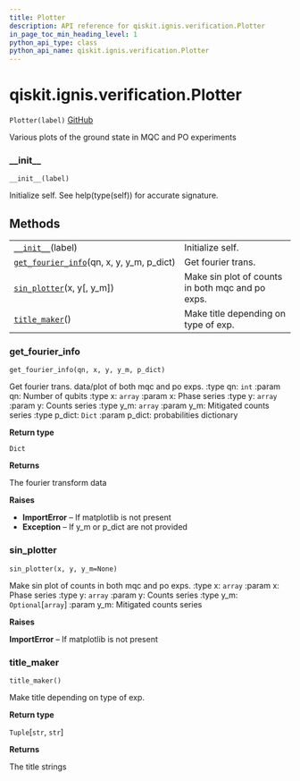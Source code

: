 ```yaml
---
title: Plotter
description: API reference for qiskit.ignis.verification.Plotter
in_page_toc_min_heading_level: 1
python_api_type: class
python_api_name: qiskit.ignis.verification.Plotter
---
```


<span id="qiskit-ignis-verification-plotter" />

# qiskit.ignis.verification.Plotter

<span id="qiskit.ignis.verification.Plotter" />

`Plotter(label)` [GitHub](https://github.com/qiskit-community/qiskit-ignis/tree/stable/0.5/qiskit/ignis/verification/entanglement/analysis.py "view source code")

Various plots of the ground state in MQC and PO experiments

### \_\_init\_\_

<span id="qiskit.ignis.verification.Plotter.__init__" />

`__init__(label)`

Initialize self. See help(type(self)) for accurate signature.

## Methods

|                                                                                                                                                         |                                                  |
| ------------------------------------------------------------------------------------------------------------------------------------------------------- | ------------------------------------------------ |
| [`__init__`](#qiskit.ignis.verification.Plotter.__init__ "qiskit.ignis.verification.Plotter.__init__")(label)                                           | Initialize self.                                 |
| [`get_fourier_info`](#qiskit.ignis.verification.Plotter.get_fourier_info "qiskit.ignis.verification.Plotter.get_fourier_info")(qn, x, y, y\_m, p\_dict) | Get fourier trans.                               |
| [`sin_plotter`](#qiskit.ignis.verification.Plotter.sin_plotter "qiskit.ignis.verification.Plotter.sin_plotter")(x, y\[, y\_m])                          | Make sin plot of counts in both mqc and po exps. |
| [`title_maker`](#qiskit.ignis.verification.Plotter.title_maker "qiskit.ignis.verification.Plotter.title_maker")()                                       | Make title depending on type of exp.             |

### get\_fourier\_info

<span id="qiskit.ignis.verification.Plotter.get_fourier_info" />

`get_fourier_info(qn, x, y, y_m, p_dict)`

Get fourier trans. data/plot of both mqc and po exps. :type qn: `int` :param qn: Number of qubits :type x: `array` :param x: Phase series :type y: `array` :param y: Counts series :type y\_m: `array` :param y\_m: Mitigated counts series :type p\_dict: `Dict` :param p\_dict: probabilities dictionary

**Return type**

`Dict`

**Returns**

The fourier transform data

**Raises**

*   **ImportError** – If matplotlib is not present
*   **Exception** – If y\_m or p\_dict are not provided

### sin\_plotter

<span id="qiskit.ignis.verification.Plotter.sin_plotter" />

`sin_plotter(x, y, y_m=None)`

Make sin plot of counts in both mqc and po exps. :type x: `array` :param x: Phase series :type y: `array` :param y: Counts series :type y\_m: `Optional`\[`array`] :param y\_m: Mitigated counts series

**Raises**

**ImportError** – If matplotlib is not present

### title\_maker

<span id="qiskit.ignis.verification.Plotter.title_maker" />

`title_maker()`

Make title depending on type of exp.

**Return type**

`Tuple`\[`str`, `str`]

**Returns**

The title strings

